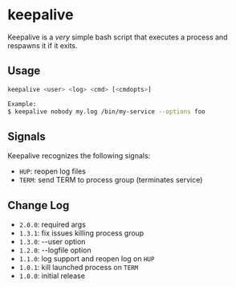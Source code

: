 keepalive
=========
Keepalive is a *very* simple bash script that executes a process and respawns
it if it exits.

Usage
-----
```sh
keepalive <user> <log> <cmd> [<cmdopts>]

Example:
$ keepalive nobody my.log /bin/my-service --options foo
```

Signals
-------
Keepalive recognizes the following signals:

 * `HUP`: reopen log files
 * `TERM`: send TERM to process group (terminates service)

Change Log
----------
 * `2.0.0`: required args
 * `1.3.1`: fix issues killing process group
 * `1.3.0`: --user option
 * `1.2.0`: --logfile option
 * `1.1.0`: log support and reopen log on `HUP`
 * `1.0.1`: kill launched process on `TERM`
 * `1.0.0`: initial release
